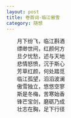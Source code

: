 ```yaml
---
layout: post  
title: 卷首词-临江傲雪  
category: 随想  
---
```

&emsp;&emsp;月下纷飞，临江斟酒  
&emsp;&emsp;缥缈世间，红颜何方  
&emsp;&emsp;旦夕忧愁，述与天地  
&emsp;&emsp;悲情怒愤，沉于斯心  
&emsp;&emsp;芳草红颜，何处踏觅  
&emsp;&emsp;临江孤望，滔滔波澜  
&emsp;&emsp;傲雪独立，悠悠空寥  
&emsp;&emsp;斯是冬梅，苦寒始香  
&emsp;&emsp;锋芒宝剑，磨砺乃成  
&emsp;&emsp;壮志在胸，足下行径